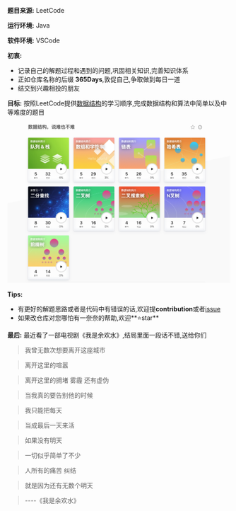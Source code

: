 

**题目来源:** LeetCode

**运行环境:** Java

**软件环境:** VSCode

**初衷:**
- 记录自己的解题过程和遇到的问题,巩固相关知识,完善知识体系
- 正如仓库名称的后缀 **365Days**,敦促自己,争取做到每日一道
- 结交到兴趣相投的朋友 

**目标:** 按照LeetCode提供[数据结构](https://leetcode-cn.com/explore/learn/)的学习顺序,完成数据结构和算法中简单以及中等难度的题目

![](https://github.com/CrabMen/DataStructureAndAlgorithms-365Days/blob/master/Images/desc.png)

  
**Tips:**  
- 有更好的解题思路或者是代码中有错误的话,欢迎提**contribution**或者[issue](https://github.com/CrabMen/DataStructureAndAlgorithms-365Days/issues)
- 如果改仓库对您哪怕有一奈奈的帮助,欢迎**⭐️star**

**最后:** 最近看了一部电视剧《我是余欢水》,结局里面一段话不错,送给你们

> 我曾无数次想要离开这座城市

> 离开这里的喧嚣

> 离开这里的拥堵 雾霾 还有虚伪

> 当我真的要告别他的时候

> 我只能把每天

> 当成最后一天来活

> 如果没有明天

> 一切似乎简单了不少

> 人所有的痛苦 纠结

> 就是因为还有无数个明天

> ----《我是余欢水》
